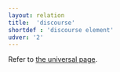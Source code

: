 ```yaml
---
layout: relation
title:  'discourse'
shortdef : 'discourse element'
udver: '2'
---
```


Refer to [the universal page](u-dep/discourse).

<!--
This is used for interjections and other discourse particles and elements (which are not clearly linked to the structure of the sentence, except in an expressive way). We generally follow the guidelines of what the Penn Treebanks count as an INTJ.  They define this to include: interjections (*oh*, *uh-huh*, *Welcome*), fillers (*um*, *ah*), and discourse markers (*well*, *like*, *actually*, but not *you know*).

~~~ sdparse
Iguazu is in Argentina :)
discourse(is-2, :)-5)
~~~
-->
<!-- Interlanguage links updated Po 6. listopadu 2023, 21:42:50 CET -->
